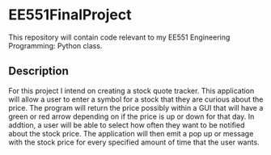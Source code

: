 # EE551FinalProject
This repository will contain code relevant to my EE551 Engineering Programming: Python class. 

## Description
For this project I intend on creating a stock quote tracker. This application will allow a user to enter a symbol for a stock that they are curious about the price. The program will return the price possibly within a GUI that will have a green or red arrow depending on if the price is up or down for that day. In addtion, a user will be able to select how often they want to be notified about the stock price. The application will then emit a pop up or message with the stock price for every specified amount of time that the user wants.  

